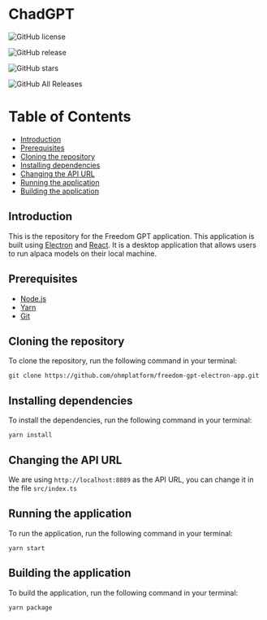 # ChadGPT

![GitHub license](https://img.shields.io/badge/license-MIT-blue.svg)

![GitHub release](https://img.shields.io/github/release/ohmplatform/freedom-gpt-electron-app.svg)

![GitHub stars](https://img.shields.io/github/stars/ohmplatform/freedom-gpt-electron-app.svg)

![GitHub All Releases](https://img.shields.io/github/downloads/ohmplatform/freedom-gpt-electron-app/total.svg)

# Table of Contents

- [Introduction](#introduction)
- [Prerequisites](#prerequisites)
- [Cloning the repository](#cloning-the-repository)
- [Installing dependencies](#installing-dependencies)
- [Changing the API URL](#changing-the-api-url)
- [Running the application](#running-the-application)
- [Building the application](#building-the-application)

## Introduction

This is the repository for the Freedom GPT application. This application is built using
[Electron](https://www.electronjs.org/) and [React](https://reactjs.org/). It is a desktop application that
allows users to run alpaca models on their local machine.

## Prerequisites

- [Node.js](https://nodejs.org/en/download/)
- [Yarn](https://classic.yarnpkg.com/en/docs/install/#windows-stable)
- [Git](https://git-scm.com/downloads)

## Cloning the repository

To clone the repository, run the following command in your terminal:

`git clone https://github.com/ohmplatform/freedom-gpt-electron-app.git`

## Installing dependencies

To install the dependencies, run the following command in your terminal:

`yarn install`

## Changing the API URL

We are using `http://localhost:8889` as the API URL, you can change it in the file
`src/index.ts`

## Running the application

To run the application, run the following command in your terminal:

`yarn start`

## Building the application

To build the application, run the following command in your terminal:

`yarn package`
